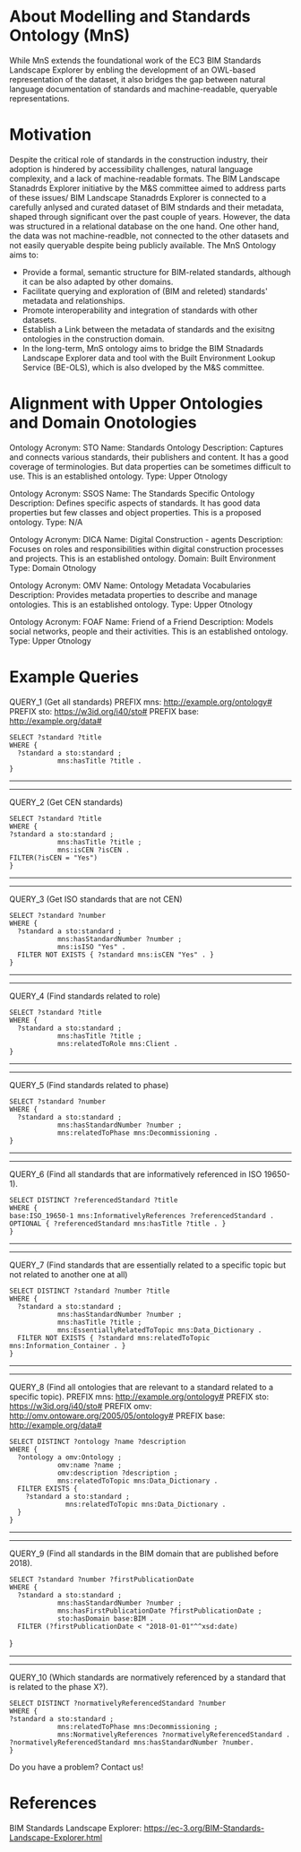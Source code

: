 About Modelling and Standards Ontology (MnS)
===================
While MnS extends the foundational work of the EC3 BIM Standards Landscape Explorer by enbling the development of an OWL-based representation of the dataset, it also bridges the gap between natural language documentation of standards and machine-readable, queryable representations.  






Motivation
==========
Despite the critical role of standards in the construction industry, their adoption is hindered by accessibility challenges, natural language complexity, and a lack of machine-readable formats. The BIM Landscape Stanadrds Explorer initiative by the M&S committee aimed to address parts of these issues/ BIM Landscape Stanadrds Explorer is connected to a carefully anlysed and curated dataset of BIM stndards and their metadata, shaped through significant over the past couple of years. However, the data was structured in a relational database on the one hand. One  other hand, the data was not machine-readble, not connected to the other datasets and not easily queryable despite being publicly available.
The MnS Ontology aims to:

* Provide a formal, semantic structure for BIM-related standards, although it can be also adapted by other domains.
* Facilitate querying and exploration of (BIM and releted) standards' metadata and relationships.
* Promote interoperability and integration of standards with other datasets.
* Establish a Link between the metadata of standards and the exisitng ontologies in the construction domain.
* In the long-term, MnS ontology aims to bridge the BIM Stnadards Landscape Explorer data and tool with the Built Environment Lookup Service (BE-OLS), which is also dveloped by the M&S committee. 

Alignment with Upper Ontologies and Domain Onotologies
==========
Ontology Acronym: STO
Name: Standards Ontology
Description: Captures and connects various standards, their publishers and content. It has a good coverage of terminologies. But data properties can be sometimes difficult to use.
This is an established ontology.
Type: Upper Otnology



Ontology Acronym: SSOS
Name: The Standards Specific Ontology
Description: Defines specific aspects of standards.
It has good data properties but few classes and object properties.
This is a proposed ontology. 
Type: N/A

Ontology Acronym: DICA
Name: Digital Construction - agents
Description: Focuses on roles and responsibilities within digital construction processes and projects.
This is an established ontology.
Domain: Built Environment
Type: Domain Otnology


Ontology Acronym: OMV
Name: Ontology Metadata Vocabularies
Description: Provides metadata properties to describe and manage ontologies.
This is an established ontology. 
Type: Upper Otnology

Ontology Acronym: FOAF
Name: Friend of a Friend
Description: Models social networks, people and their activities.
This is an established ontology.
Type: Upper Otnology

Example Queries
==========
QUERY_1 (Get all standards)
    PREFIX mns: <http://example.org/ontology#>
    PREFIX sto: <https://w3id.org/i40/sto#>
    PREFIX base: <http://example.org/data#>

    SELECT ?standard ?title
    WHERE {
      ?standard a sto:standard ;
                mns:hasTitle ?title .
    }


-------------------------------------------------------------------------------------------------
-------------------------------------------------------------------------------------------------
QUERY_2 (Get CEN standards)

    SELECT ?standard ?title
    WHERE {
    ?standard a sto:standard ;
                mns:hasTitle ?title ;
                mns:isCEN ?isCEN .
    FILTER(?isCEN = "Yes")
    }


-------------------------------------------------------------------------------------------------
-------------------------------------------------------------------------------------------------
QUERY_3 (Get ISO standards that are not CEN)

    SELECT ?standard ?number
    WHERE {
      ?standard a sto:standard ;
                mns:hasStandardNumber ?number ;
                mns:isISO "Yes" .
      FILTER NOT EXISTS { ?standard mns:isCEN "Yes" . }
    }


-------------------------------------------------------------------------------------------------
-------------------------------------------------------------------------------------------------
QUERY_4 (Find standards related to role)

    SELECT ?standard ?title
    WHERE {
      ?standard a sto:standard ;
                mns:hasTitle ?title ;
                mns:relatedToRole mns:Client .
    }
-------------------------------------------------------------------------------------------------
-------------------------------------------------------------------------------------------------
QUERY_5 (Find standards related to phase)

    SELECT ?standard ?number
    WHERE {
      ?standard a sto:standard ;
                mns:hasStandardNumber ?number ;
                mns:relatedToPhase mns:Decommissioning .
    }


-------------------------------------------------------------------------------------------------
-------------------------------------------------------------------------------------------------
QUERY_6 (Find all standards that are informatively referenced in ISO 19650-1).

    SELECT DISTINCT ?referencedStandard ?title
    WHERE {
    base:ISO_19650-1 mns:InformativelyReferences ?referencedStandard .
    OPTIONAL { ?referencedStandard mns:hasTitle ?title . }
    }


-------------------------------------------------------------------------------------------------
-------------------------------------------------------------------------------------------------
QUERY_7 (Find standards that are essentially related to a specific topic but not related to another one at all)
    
    SELECT DISTINCT ?standard ?number ?title
    WHERE {
      ?standard a sto:standard ;
                mns:hasStandardNumber ?number ;
                mns:hasTitle ?title ;
                mns:EssentiallyRelatedToTopic mns:Data_Dictionary .
      FILTER NOT EXISTS { ?standard mns:relatedToTopic mns:Information_Container . }
    }


-------------------------------------------------------------------------------------------------
-------------------------------------------------------------------------------------------------
QUERY_8 (Find all ontologies that are relevant to a standard related to a specific topic). 
    PREFIX mns: <http://example.org/ontology#>
    PREFIX sto: <https://w3id.org/i40/sto#>
    PREFIX omv: <http://omv.ontoware.org/2005/05/ontology#>
    PREFIX base: <http://example.org/data#>
    
    SELECT DISTINCT ?ontology ?name ?description
    WHERE {
      ?ontology a omv:Ontology ;
                omv:name ?name ;
                omv:description ?description ;
                mns:relatedToTopic mns:Data_Dictionary .
      FILTER EXISTS {
        ?standard a sto:standard ;
                  mns:relatedToTopic mns:Data_Dictionary .
      }
    }



-------------------------------------------------------------------------------------------------
-------------------------------------------------------------------------------------------------
QUERY_9 (Find all standards in the BIM domain that are published before 2018). 

    SELECT ?standard ?number ?firstPublicationDate
    WHERE {
      ?standard a sto:standard ;
                mns:hasStandardNumber ?number ;
                mns:hasFirstPublicationDate ?firstPublicationDate ;
                sto:hasDomain base:BIM .
      FILTER (?firstPublicationDate < "2018-01-01"^^xsd:date)
}


-------------------------------------------------------------------------------------------------
-------------------------------------------------------------------------------------------------
QUERY_10 (Which standards are normatively referenced by a standard that is related to the phase X?).

    SELECT DISTINCT ?normativelyReferencedStandard ?number
    WHERE {
    ?standard a sto:standard ;
                mns:relatedToPhase mns:Decommissioning ;
                mns:NormativelyReferences ?normativelyReferencedStandard .
    ?normativelyReferencedStandard mns:hasStandardNumber ?number.
    }

Do you have a problem? Contact us!


References
==========
BIM Standards Landscape Explorer: https://ec-3.org/BIM-Standards-Landscape-Explorer.html
